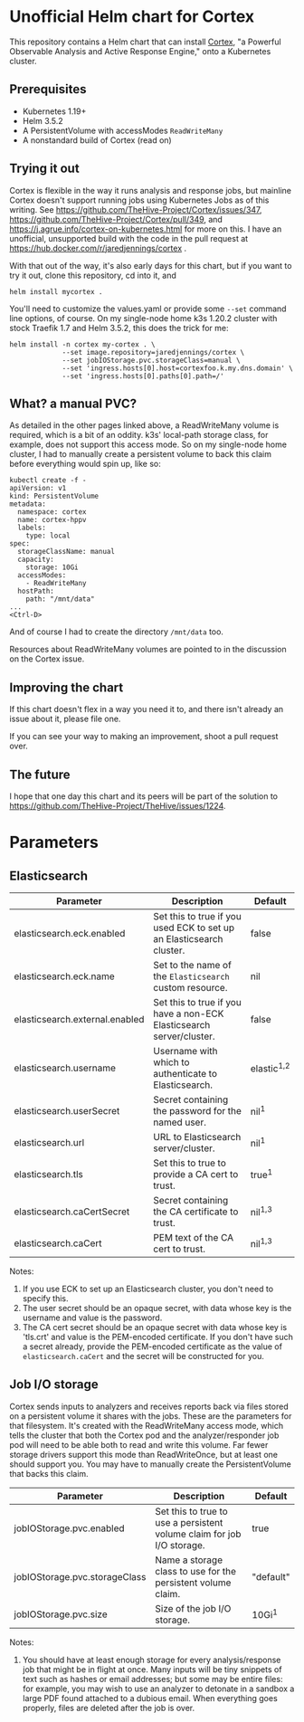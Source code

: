 # Unofficial Helm chart for Cortex

This repository contains a Helm chart that can install
[Cortex](https://github.com/TheHive-Project/Cortex), "a Powerful
Observable Analysis and Active Response Engine," onto a Kubernetes
cluster.

## Prerequisites

* Kubernetes 1.19+
* Helm 3.5.2
* A PersistentVolume with accessModes `ReadWriteMany`
* A nonstandard build of Cortex (read on)

## Trying it out

Cortex is flexible in the way it runs analysis and response jobs, but
mainline Cortex doesn't support running jobs using Kubernetes Jobs as
of this writing. See
https://github.com/TheHive-Project/Cortex/issues/347,
https://github.com/TheHive-Project/Cortex/pull/349, and
https://j.agrue.info/cortex-on-kubernetes.html for more on this. I
have an unofficial, unsupported build with the code in the pull
request at https://hub.docker.com/r/jaredjennings/cortex .

With that out of the way, it's also early days for this chart, but if
you want to try it out, clone this repository, cd into it, and

```
helm install mycortex .
```

You'll need to customize the values.yaml or provide some `--set`
command line options, of course. On my single-node home k3s 1.20.2
cluster with stock Traefik 1.7 and Helm 3.5.2, this does the trick for
me:

```
helm install -n cortex my-cortex . \
             --set image.repository=jaredjennings/cortex \
             --set jobIOStorage.pvc.storageClass=manual \
             --set 'ingress.hosts[0].host=cortexfoo.k.my.dns.domain' \
             --set 'ingress.hosts[0].paths[0].path=/'
```

## What? a manual PVC?

As detailed in the other pages linked above, a ReadWriteMany volume is
required, which is a bit of an oddity. k3s' local-path storage class,
for example, does not support this access mode. So on my single-node
home cluster, I had to manually create a persistent volume to back
this claim before everything would spin up, like so:

```
kubectl create -f -
apiVersion: v1
kind: PersistentVolume
metadata:
  namespace: cortex
  name: cortex-hppv
  labels:
    type: local
spec:
  storageClassName: manual
  capacity:
    storage: 10Gi
  accessModes:
    - ReadWriteMany
  hostPath:
    path: "/mnt/data"
...
<Ctrl-D>
```

And of course I had to create the directory `/mnt/data` too.

Resources about ReadWriteMany volumes are pointed to in the discussion on the Cortex issue.


## Improving the chart

If this chart doesn't flex in a way you need it to, and there isn't already an issue about it, please file one.

If you can see your way to making an improvement, shoot a pull request over.


## The future

I hope that one day this chart and its peers will be part of the
solution to https://github.com/TheHive-Project/TheHive/issues/1224. 

# Parameters

## Elasticsearch

| Parameter                      | Description                                                          | Default             |
| ---------                      | -----------                                                          | -------             |
| elasticsearch.eck.enabled      | Set this to true if you used ECK to set up an Elasticsearch cluster. | false               |
| elasticsearch.eck.name         | Set to the name of the `Elasticsearch` custom resource.              | nil                 |
| elasticsearch.external.enabled | Set this to true if you have a non-ECK Elasticsearch server/cluster. | false               |
| elasticsearch.username         | Username with which to authenticate to Elasticsearch.                | elastic<sup>1,2</sup> |
| elasticsearch.userSecret       | Secret containing the password for the named user.                   | nil<sup>1</sup>     |
| elasticsearch.url              | URL to Elasticsearch server/cluster.                                 | nil<sup>1</sup>     |
| elasticsearch.tls              | Set this to true to provide a CA cert to trust.                      | true<sup>1</sup>    |
| elasticsearch.caCertSecret     | Secret containing the CA certificate to trust.                       | nil<sup>1,3</sup>     |
| elasticsearch.caCert           | PEM text of the CA cert to trust.                                    | nil<sup>1,3</sup>   |

Notes:

1. If you use ECK to set up an Elasticsearch cluster, you don't need to specify this.
2. The user secret should be an opaque secret, with data whose key is the username and value is the password.
3. The CA cert secret should be an opaque secret with data whose key
   is 'tls.crt' and value is the PEM-encoded certificate. If you don't
   have such a secret already, provide the PEM-encoded certificate as
   the value of `elasticsearch.caCert` and the secret will be
   constructed for you.
   
## Job I/O storage

Cortex sends inputs to analyzers and receives reports back via files
stored on a persistent volume it shares with the jobs. These are the
parameters for that filesystem. It's created with the ReadWriteMany
access mode, which tells the cluster that both the Cortex pod and the
analyzer/responder job pod will need to be able both to read and write
this volume. Far fewer storage drivers support this mode than
ReadWriteOnce, but at least one should support you. You may have to
manually create the PersistentVolume that backs this claim.

| Parameter                     | Description                                                            | Default          |
| --                            | --                                                                     | --               |
| jobIOStorage.pvc.enabled      | Set this to true to use a persistent volume claim for job I/O storage. | true             |
| jobIOStorage.pvc.storageClass | Name a storage class to use for the persistent volume claim.           | "default"        |
| jobIOStorage.pvc.size         | Size of the job I/O storage.                                           | 10Gi<sup>1</sup> |

Notes:

1. You should have at least enough storage for every analysis/response
   job that might be in flight at once. Many inputs will be tiny
   snippets of text such as hashes or email addresses; but some may be
   entire files: for example, you may wish to use an analyzer to
   detonate in a sandbox a large PDF found attached to a dubious
   email. When everything goes properly, files are deleted after the
   job is over.
